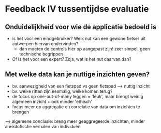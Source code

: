 Feedback IV tussentijdse evaluatie
==================================

## Onduidelijkheid voor wie de applicatie bedoeld is

- is het voor een eindgebruiker? Welk nut kan een gewone fietser uit antwerpen hiervan ondervinden?
  - dan moeten de controls hier op aangepast zijn! zeer simpel, geen technische begrippen
- Of is het voor een expert? Zoja, wat is het nut daarvan dan?

## Met welke data kan je nuttige inzichten geven?

- bv. aanwezigheid van een fietspad vs geen fietspad --> nuttig inzicht
- bv. welke ritten zijn eenmalig, welke komen terug?
- de focus op one-out-of-many leggen  = 'leuk', maar brengt weinig algemeen inzicht + ook minder 'ethisch'
- focus meer op aggregatie en correlatie van data om inzichten te brengen

==> algemene conclusie: breng meer geaggregeerde inzichten, minder anekdotische verhalen van individuen




